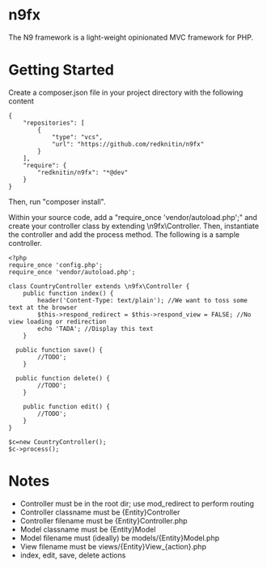# n9fx

The N9 framework is a light-weight opinionated MVC framework for PHP.

# Getting Started

Create a composer.json file in your project directory with the following content

    {
    	"repositories": [
    		{
    			"type": "vcs",
    			"url": "https://github.com/redknitin/n9fx"
    		}
    	],
    	"require": {
    		"redknitin/n9fx": "*@dev"
    	}
    }

Then, run "composer install".

Within your source code, add a "require_once 'vendor/autoload.php';" and create your controller class by extending \n9fx\Controller. Then, instantiate the controller and add the process method. The following is a sample controller.

    <?php
    require_once 'config.php';
    require_once 'vendor/autoload.php';
    
    class CountryController extends \n9fx\Controller {
    	public function index() {
		    header('Content-Type: text/plain'); //We want to toss some text at the browser
    		$this->respond_redirect = $this->respond_view = FALSE; //No view loading or redirection
    		echo 'TADA'; //Display this text
    	}
    
      public function save() {
		    //TODO';
	    }
    
      public function delete() {
    		//TODO';
    	}
    
    	public function edit() {
    		//TODO';
    	}
    }

    $c=new CountryController();
    $c->process();

# Notes

* Controller must be in the root dir; use mod_redirect to perform routing
* Controller classname must be {Entity}Controller
* Controller filename must be {Entity}Controller.php
* Model classname must be {Entity}Model
* Model filename must (ideally) be models/{Entity}Model.php
* View filename must be views/{Entity}View_{action}.php
* index, edit, save, delete actions
